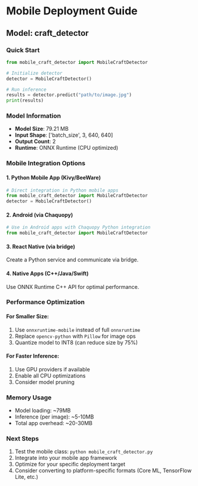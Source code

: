# Mobile Deployment Guide

## Model: craft_detector

### Quick Start
```python
from mobile_craft_detector import MobileCraftDetector

# Initialize detector
detector = MobileCraftDetector()

# Run inference
results = detector.predict("path/to/image.jpg")
print(results)
```

### Model Information
- **Model Size**: 79.21 MB
- **Input Shape**: ['batch_size', 3, 640, 640]
- **Output Count**: 2
- **Runtime**: ONNX Runtime (CPU optimized)

### Mobile Integration Options

#### 1. Python Mobile App (Kivy/BeeWare)
```python
# Direct integration in Python mobile apps
from mobile_craft_detector import MobileCraftDetector
detector = MobileCraftDetector()
```

#### 2. Android (via Chaquopy)
```python
# Use in Android apps with Chaquopy Python integration
from mobile_craft_detector import MobileCraftDetector
```

#### 3. React Native (via bridge)
Create a Python service and communicate via bridge.

#### 4. Native Apps (C++/Java/Swift)
Use ONNX Runtime C++ API for optimal performance.

### Performance Optimization

#### For Smaller Size:
1. Use `onnxruntime-mobile` instead of full `onnxruntime`
2. Replace `opencv-python` with `Pillow` for image ops
3. Quantize model to INT8 (can reduce size by 75%)

#### For Faster Inference:
1. Use GPU providers if available
2. Enable all CPU optimizations
3. Consider model pruning

### Memory Usage
- Model loading: ~79MB
- Inference (per image): ~5-10MB
- Total app overhead: ~20-30MB

### Next Steps
1. Test the mobile class: `python mobile_craft_detector.py`
2. Integrate into your mobile app framework
3. Optimize for your specific deployment target
4. Consider converting to platform-specific formats (Core ML, TensorFlow Lite, etc.)
